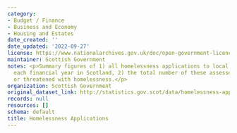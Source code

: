 ```yaml
---
category:
- Budget / Finance
- Business and Economy
- Housing and Estates
date_created: ''
date_updated: '2022-09-27'
license: https://www.nationalarchives.gov.uk/doc/open-government-licence/version/3/
maintainer: Scottish Government
notes: <p>Summary figures of 1) all homelessness applications to local authorities
  each financial year in Scotland, 2) the total number of these assessed as homeless
  or threatened with homelessness.</p>
organization: Scottish Government
original_dataset_link: http://statistics.gov.scot/data/homelessness-applications
records: null
resources: []
schema: default
title: Homelessness Applications
---
```

